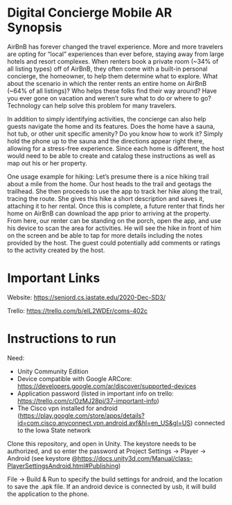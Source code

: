 # Digital Concierge Mobile AR Synopsis
AirBnB has forever changed the travel experience. More and more travelers are opting for “local” experiences than ever before, staying away from large hotels and resort complexes. When renters book a private room (~34% of all listing types) off of AirBnB, they often come with a built-in personal concierge, the homeowner, to help them determine what to explore. What about the scenario in which the renter rents an entire home on AirBnB (~64% of all listings)? Who helps these folks find their way around?  Have you ever gone on vacation and weren’t sure what to do or where to go? Technology can help solve this problem for many travelers.

In addition to simply identifying activities, the concierge can also help guests navigate the home and its features. Does the home have a sauna, hot tub, or other unit specific amenity? Do you know how to work it? Simply hold the phone up to the sauna and the directions appear right there, allowing for a stress-free experience. Since each home is different, the host would need to be able to create and catalog these instructions as well as map out his or her property.


One usage example for hiking: Let’s presume there is a nice hiking trail about a mile from the home. Our host heads to the trail and geotags the trailhead. She then proceeds to use the app to track her hike along the trail, tracing the route. She gives this hike a short description and saves it, attaching it to her rental. Once this is complete, a future renter that finds her home on AirBnB can download the app prior to arriving at the property. From here, our renter can be standing on the porch, open the app, and use his device to scan the area for activities. He will see the hike in front of him on the screen and be able to tap for more details including the notes provided by the host. The guest could potentially add comments or ratings to the activity created by the host.

# Important Links
Website: https://seniord.cs.iastate.edu/2020-Dec-SD3/

Trello: https://trello.com/b/eIL2WDEr/coms-402c

# Instructions to run

Need:
*  Unity Community Edition
*  Device compatible with Google ARCore: https://developers.google.com/ar/discover/supported-devices
*  Application password (listed in important info on trello: https://trello.com/c/OzMJ28pj/37-important-info)
*  The Cisco vpn installed for android (https://play.google.com/store/apps/details?id=com.cisco.anyconnect.vpn.android.avf&hl=en_US&gl=US) connected to the Iowa State network

Clone this repository, and open in Unity. The keystore needs to be authorized, and so enter the password at Project Settings -> Player -> Android (see keystore @https://docs.unity3d.com/Manual/class-PlayerSettingsAndroid.html#Publishing)

File -> Build & Run to specify the build settings for android, and the location to save the .apk file. If an android device is connected by usb, it will build the application to the phone.



